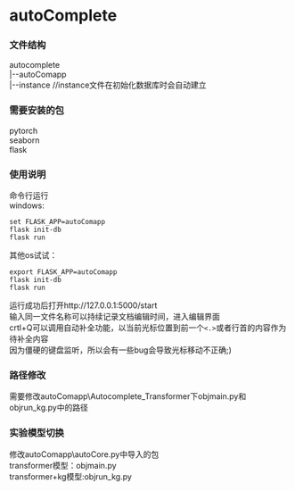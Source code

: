 # autoComplete

### 文件结构
autocomplete\
|--autoComapp\
|--instance      //instance文件在初始化数据库时会自动建立

### 需要安装的包
pytorch\
seaborn\
flask

### 使用说明
命令行运行\
windows:
```
set FLASK_APP=autoComapp
flask init-db
flask run
```
其他os试试：
```
export FLASK_APP=autoComapp
flask init-db
flask run
```
运行成功后打开http://127.0.0.1:5000/start \
输入同一文件名称可以持续记录文档编辑时间，进入编辑界面\
crtl+Q可以调用自动补全功能，以当前光标位置到前一个`<.>`或者行首的内容作为待补全内容\
因为僵硬的键盘监听，所以会有一些bug会导致光标移动不正确;)

### 路径修改
需要修改autoComapp\Autocomplete_Transformer下objmain.py和objrun_kg.py中的路径

### 实验模型切换
修改autoComapp\autoCore.py中导入的包\
transformer模型：objmain.py\
transformer+kg模型:objrun_kg.py
